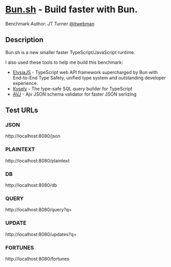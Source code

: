 # [Bun.sh](https://bun.sh/) - Build faster with Bun.

Benchmark Author: JT Turner [@jtwebman](https://github.com/jtwebman)

## Description

Bun.sh is a new smaller faster TypeScript/JavaScript runtime.

I also used these tools to help me build this benchmark:

- [ElysiaJS](https://elysiajs.com/) - TypeScript web API framework supercharged by Bun with End-to-End Type Safety, unified type system and outstanding developer experience.
- [Kysely](https://kysely.dev/) - The type-safe SQL query builder for TypeScript
- [AVJ](https://ajv.js.org/) - Ajv JSON schema validator for faster JSON serlizing

## Test URLs

### JSON

http://localhost:8080/json

### PLAINTEXT

http://localhost:8080/plaintext

### DB

http://localhost:8080/db

### QUERY

http://localhost:8080/query?q=

### UPDATE

http://localhost:8080/updates?q=

### FORTUNES

http://localhost:8080/fortunes
